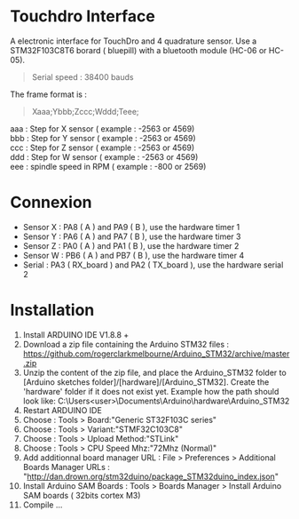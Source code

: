 # Touchdro Interface
A electronic interface for TouchDro and 4 quadrature sensor.
Use a STM32F103C8T6 borard ( bluepill) with a bluetooth module (HC-06 or HC-05).
> Serial speed : 38400 bauds
  
The frame format is :  
> Xaaa;Ybbb;Zccc;Wddd;Teee;  

aaa : Step for X sensor ( example : -2563 or 4569)  
bbb : Step for Y sensor ( example : -2563 or 4569)  
ccc : Step for Z sensor ( example : -2563 or 4569)  
ddd : Step for W sensor ( example : -2563 or 4569)  
eee : spindle speed in RPM ( example : -800 or 2569)  

# Connexion
- Sensor X : PA8 ( A ) and PA9 ( B ), use the hardware timer 1
- Sensor Y : PA6 ( A ) and PA7 ( B ), use the hardware timer 3 
- Sensor Z : PA0 ( A ) and PA1 ( B ), use the hardware timer 2 
- Sensor W : PB6 ( A ) and PB7 ( B ), use the hardware timer 4 
- Serial : PA3 ( RX_board ) and PA2 ( TX_board ), use the hardware serial 2  

# Installation
1. Install ARDUINO IDE V1.8.8 +
2. Download a zip file containing the Arduino STM32 files : https://github.com/rogerclarkmelbourne/Arduino_STM32/archive/master.zip
3. Unzip the content of the zip file, and place the Arduino_STM32 folder to [Arduino sketches folder]/[hardware]/[Arduino_STM32]. 
Create the 'hardware' folder if it does not exist yet.
Example how the path should look like: C:\Users\<user>\Documents\Arduino\hardware\Arduino_STM32  
4. Restart ARDUINO IDE
5. Choose : Tools > Board:"Generic ST32F103C series"
6. Choose : Tools > Variant:"STMF32C103C8"
7. Choose : Tools > Upload Method:"STLink"
8. Choose : Tools > CPU Speed Mhz:"72Mhz (Normal)"
9. Add additionnal board manager URL : File > Preferences > Additional Boards Manager URLs : "http://dan.drown.org/stm32duino/package_STM32duino_index.json"
10. Install Arduino SAM Boards : Tools > Boards Manager > Install Arduino SAM boards ( 32bits cortex M3)
11. Compile ...
